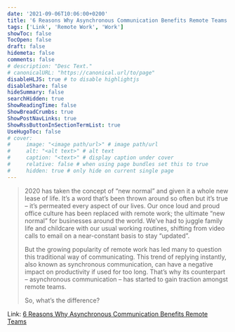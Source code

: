 ```yaml
---
date: '2021-09-06T10:06:00+0200'
title: '6 Reasons Why Asynchronous Communication Benefits Remote Teams Teams'
tags: ['Link', 'Remote Work', 'Work']
showToc: false
TocOpen: false
draft: false
hidemeta: false
comments: false
# description: "Desc Text."
# canonicalURL: "https://canonical.url/to/page"
disableHLJS: true # to disable highlightjs
disableShare: false
hideSummary: false
searchHidden: true
ShowReadingTime: false
ShowBreadCrumbs: true
ShowPostNavLinks: true
ShowRssButtonInSectionTermList: true
UseHugoToc: false
# cover:
#     image: "<image path/url>" # image path/url
#     alt: "<alt text>" # alt text
#     caption: "<text>" # display caption under cover
#     relative: false # when using page bundles set this to true
#     hidden: true # only hide on current single page
---
```


> 2020 has taken the concept of “new normal” and given it a whole new lease of life. It’s a word that’s been thrown around so often but it’s true – it’s permeated every aspect of our lives. Our once loud and proud office culture has been replaced with remote work; the ultimate “new normal” for businesses around the world. We’ve had to juggle family life and childcare with our usual working routines, shifting from video calls to email on a near-constant basis to stay “updated”.
>
> But the growing popularity of remote work has led many to question this traditional way of communicating. This trend of replying instantly, also known as synchronous communication, can have a negative impact on productivity if used for too long. That’s why its counterpart – asynchronous communication – has started to gain traction amongst remote teams.
>
> So, what’s the difference?

Link: [6 Reasons Why Asynchronous Communication Benefits Remote Teams](https://krisp.ai/blog/asynchronous-communication-benefits/)
